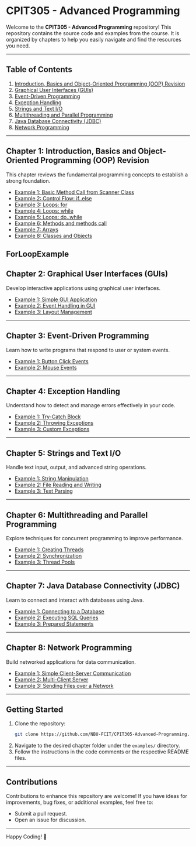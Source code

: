 # CPIT305 - Advanced Programming

Welcome to the **CPIT305 - Advanced Programming** repository! This repository contains the source code and examples from the course. It is organized by chapters to help you easily navigate and find the resources you need.

---

## Table of Contents

1. [Introduction, Basics and Object-Oriented Programming (OOP) Revision](#chapter-1-introduction-basics-and-object-oriented-programming-oop-revision)
3. [Graphical User Interfaces (GUIs)](#chapter-2-graphical-user-interfaces-guis)
4. [Event-Driven Programming](#chapter-3-event-driven-programming)
5. [Exception Handling](#chapter-4-exception-handling)
6. [Strings and Text I/O](#chapter-5-strings-and-text-io)
7. [Multithreading and Parallel Programming](#chapter-6-multithreading-and-parallel-programming)
8. [Java Database Connectivity (JDBC)](#chapter-7-java-database-connectivity-jdbc)
9. [Network Programming](#chapter-8-network-programming)

---

## Chapter 1: Introduction, Basics and Object-Oriented Programming (OOP) Revision 
This chapter reviews the fundamental programming concepts to establish a strong foundation.
- [Example 1: Basic Method Call from Scanner Class](CodeExamples/src/cpit305/chapter1/Example01.java)
- [Example 2: Control Flow: if..else](CodeExamples/src/cpit305/chapter1/Example02.java)
- [Example 3: Loops: for](CodeExamples/src/cpit305/chapter1/ForLoopExample.java)
- [Example 4: Loops: while](CodeExamples/src/cpit305/chapter1/WhileLoopExample.java)
- [Example 5: Loops: do..while](CodeExamples/src/cpit305/chapter1/DoWhileLoopExample.java)
- [Example 6: Methods and methods call](CodeExamples/src/cpit305/chapter1/Example04.java)
- [Example 7: Arrays](CodeExamples/src/cpit305/chapter1/Example05.java)
- [Example 8: Classes and Objects](CodeExamples/src/cpit305/chapter1/Example06.java) [](CodeExamples/src/cpit305/chapter1/Student.java)





ForLoopExample
---

## Chapter 2: Graphical User Interfaces (GUIs)
Develop interactive applications using graphical user interfaces.
- [Example 1: Simple GUI Application](examples/chapter2/simple_gui.java)
- [Example 2: Event Handling in GUI](examples/chapter2/event_handling.java)
- [Example 3: Layout Management](examples/chapter2/layout_management.java)

---

## Chapter 3: Event-Driven Programming
Learn how to write programs that respond to user or system events.
- [Example 1: Button Click Events](examples/chapter3/button_click.java)
- [Example 2: Mouse Events](examples/chapter3/mouse_events.java)

---

## Chapter 4: Exception Handling
Understand how to detect and manage errors effectively in your code.
- [Example 1: Try-Catch Block](examples/chapter4/try_catch.java)
- [Example 2: Throwing Exceptions](examples/chapter4/throwing_exceptions.java)
- [Example 3: Custom Exceptions](examples/chapter4/custom_exceptions.java)

---

## Chapter 5: Strings and Text I/O
Handle text input, output, and advanced string operations.
- [Example 1: String Manipulation](examples/chapter5/string_manipulation.java)
- [Example 2: File Reading and Writing](examples/chapter5/file_io.java)
- [Example 3: Text Parsing](examples/chapter5/text_parsing.java)

---

## Chapter 6: Multithreading and Parallel Programming
Explore techniques for concurrent programming to improve performance.
- [Example 1: Creating Threads](examples/chapter6/creating_threads.java)
- [Example 2: Synchronization](examples/chapter6/synchronization.java)
- [Example 3: Thread Pools](examples/chapter6/thread_pools.java)

---

## Chapter 7: Java Database Connectivity (JDBC)
Learn to connect and interact with databases using Java.
- [Example 1: Connecting to a Database](examples/chapter7/db_connection.java)
- [Example 2: Executing SQL Queries](examples/chapter7/sql_queries.java)
- [Example 3: Prepared Statements](examples/chapter7/prepared_statements.java)

---

## Chapter 8: Network Programming
Build networked applications for data communication.
- [Example 1: Simple Client-Server Communication](examples/chapter8/client_server.java)
- [Example 2: Multi-Client Server](examples/chapter8/multi_client_server.java)
- [Example 3: Sending Files over a Network](examples/chapter8/file_transfer.java)

---

## Getting Started

1. Clone the repository:
   ```bash
   git clone https://github.com/NBU-FCIT/CPIT305-Advanced-Programming.git
   ```
2. Navigate to the desired chapter folder under the `examples/` directory.
3. Follow the instructions in the code comments or the respective README files.

---

## Contributions

Contributions to enhance this repository are welcome! If you have ideas for improvements, bug fixes, or additional examples, feel free to:
- Submit a pull request.
- Open an issue for discussion.

---

Happy Coding! 🚀
